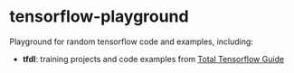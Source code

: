 # tensorflow-playground
Playground for random tensorflow code and examples, including:
- **tfdl**: training projects and code examples from [Total Tensorflow Guide](https://www.udemy.com/course/complete-guide-to-tensorflow-for-deep-learning-with-python/)
